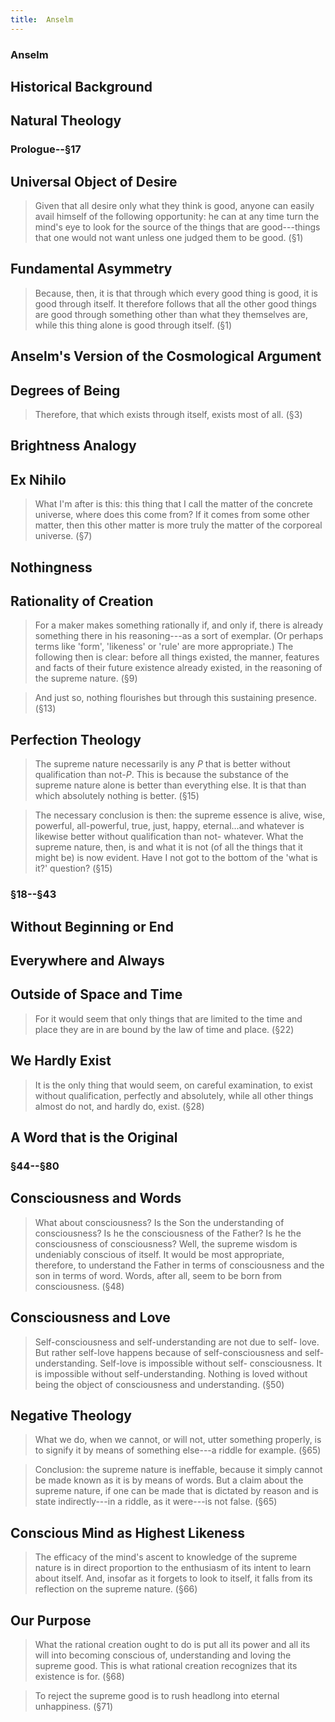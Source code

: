 ```yaml
---
title:  Anselm
---
```




<section><!--Begin Anselm-->
<section data-background="http://marginalia.lareviewofbooks.org/wp-content/uploads/2015/04/Bomarzo_Chiesa_St._Anselmo_painting.jpg">

# Anselm #

</section>
<section>

## Historical Background ##

</section>
<section>

## Natural Theology ##

</section>
</section><!--End Anselm-->
<section><!--Begin Prologue17-->
<section data-background="https://upload.wikimedia.org/wikipedia/commons/4/4d/God_the_Geometer.jpg">

# Prologue--§17 #

</section>
<section>

## Universal Object of Desire ##

> Given that all desire only what they think is good, anyone can
> easily avail himself of the following opportunity: he can at any
> time turn the mind's eye to look for the source of the things
> that are good---things that one would not want unless one judged
> them to be good.
> (§1)

</section>
<section>

## Fundamental Asymmetry ##

> Because, then, it is that through which every good thing is good,
> it is good through itself.  It therefore follows that all the
> other good things are good through something other than what they
> themselves are, while this thing alone is good through itself.
> (§1)

</section>
<section>

## Anselm's Version of the Cosmological Argument ##

</section>
<section>

## Degrees of Being ##

> Therefore, that which exists through itself, exists most of all.
> (§3)

</section>
<section>

## Brightness Analogy ##

</section>
<section>

## Ex Nihilo ##

> What I'm after is this: this thing that I call the matter of the
> concrete universe, where does this come from?  If it comes from
> some other matter, then this other matter is more truly the
> matter of the corporeal universe.
> (§7)

</section>
<section>

## Nothingness ##

</section>
<section>


## Rationality of Creation ##

> For a maker makes something rationally if, and only if, there is
> already something there in his reasoning---as a sort of exemplar.
> (Or perhaps terms like 'form', 'likeness' or 'rule' are more
> appropriate.)  The following then is clear: before all things
> existed, the manner, features and facts of their future existence
> already existed, in the reasoning of the supreme nature.
> (§9)

</section>
<section>

> And just so, nothing flourishes but through this sustaining presence.
> (§13)

</section>
<section>

## Perfection Theology ##

> The supreme nature necessarily is any $P$ that is better without
> qualification than not-$P$.  This is because the substance of the
> supreme nature alone is better than everything else.  It is that
> than which absolutely nothing is better.
> (§15)

</section>
<section>

> The necessary conclusion is then: the supreme essence is alive,
> wise, powerful, all-powerful, true, just, happy, eternal...and
> whatever is likewise better without qualification than not-
> whatever.  What the supreme nature, then, is and what it is not
> (of all the things that it might be) is now evident.  Have I not
> got to the bottom of the 'what is it?' question?
> (§15)

</section>
</section><!--End Prologue17-->
<section><!--Begin 18 43-->
<section data-background="http://1.bp.blogspot.com/-u2xShbOAXzk/Ve85tPIEDpI/AAAAAAAAB0Y/7peYFZyCsCQ/s1600/NMBbishop42-NMS.jpg">

# §18--§43 #

</section>
<section>

## Without Beginning or End ##

</section>
<section>

## Everywhere and Always ##

</section>
<section>

## Outside of Space and Time ##

> For it would seem that only things that are limited to the time
> and place they are in are bound by the law of time and place.
> (§22)

</section>
<section>

## We Hardly Exist ##

> It is the only thing that would seem, on careful examination, to
> exist without qualification, perfectly and absolutely, while all
> other things almost do not, and hardly do, exist.
> (§28)

</section>
<section>

## A Word that is the Original ##

</section>
</section><!--End 18 43-->
<section><!--Begin 44-80-->
<section data-background="https://upload.wikimedia.org/wikipedia/commons/1/17/Andrej_Rubl%C3%ABv_001.jpg">

# §44--§80 #

</section>
<section>

## Consciousness and Words ##

> What about consciousness?  Is the Son the understanding of
> consciousness?  Is he the consciousness of the Father?  Is he the
> consciousness of consciousness?  Well, the supreme wisdom is
> undeniably conscious of itself.  It would be most appropriate,
> therefore, to understand the Father in terms of consciousness and
> the son in terms of word.  Words, after all, seem to be born from
> consciousness.
> (§48)

</section>
<section>

## Consciousness and Love ##

> Self-consciousness and self-understanding are not due to self-
> love.  But rather self-love happens because of self-consciousness
> and self-understanding.  Self-love is impossible without self-
> consciousness.  It is impossible without self-understanding.
> Nothing is loved without being the object of consciousness and
> understanding.
> (§50)

</section>
<section>

## Negative Theology ##

> What we do, when we cannot, or will not, utter something
> properly, is to signify it by means of something else---a riddle
> for example.
> (§65)

</section>
<section>

> Conclusion: the supreme nature is ineffable, because it simply
> cannot be made known as it is by means of words.  But a claim
> about the supreme nature, if one can be made that is dictated by
> reason and is state indirectly---in a riddle, as it were---is not
> false.
> (§65)

</section>
<section>

## Conscious Mind as Highest Likeness ##

> The efficacy of the mind's ascent to knowledge of the supreme
> nature is in direct proportion to the enthusiasm of its intent to
> learn about itself.  And, insofar as it forgets to look to
> itself, it falls from its reflection on the supreme nature.
> (§66)

</section>
<section>

## Our Purpose ##

> What the rational creation ought to do is put all its power and
> all its will into becoming conscious of, understanding and loving
> the supreme good.  This is what rational creation recognizes that
> its existence is for.
> (§68)

> To reject the supreme good is to rush headlong into eternal
> unhappiness.
> (§71)

</section>
</section><!--End 44-80-->
